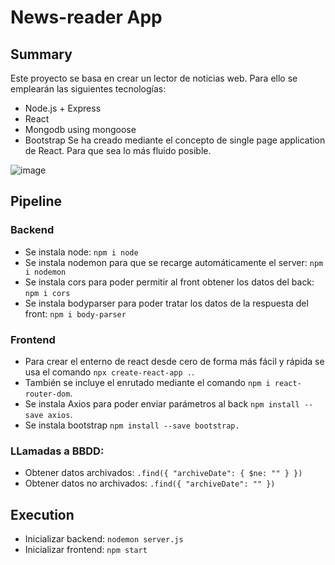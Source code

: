# News-reader App

## Summary
Este proyecto se basa en crear un lector de noticias web. Para ello se emplearán las siguientes tecnologías:
* Node.js + Express
* React
* Mongodb using mongoose
* Bootstrap
Se ha creado mediante el concepto de single page application de React. Para que sea lo más fluido posible.

![image](https://user-images.githubusercontent.com/35968258/154951808-d365999f-401e-479c-ab8d-efb5cc65a796.png)

## Pipeline

### Backend
* Se instala node: `npm i node`
* Se instala nodemon para que se recarge automáticamente el server: `npm i nodemon`
* Se instala cors para poder permitir al front obtener los datos del back: `npm i cors`
* Se instala bodyparser para poder tratar los datos de la respuesta del front: `npm i body-parser`

### Frontend
* Para crear el enterno de react desde cero de forma más fácil y rápida se usa el comando `npx create-react-app .`.
* También se incluye el enrutado mediante el comando `npm i react-router-dom`.
* Se instala Axios para poder enviar parámetros al back `npm install --save axios`.
* Se instala bootstrap `npm install --save bootstrap.`

### LLamadas a BBDD:
* Obtener datos archivados:     `.find({ "archiveDate": { $ne: "" } })`
* Obtener datos no archivados:  `.find({ "archiveDate": "" })`

## Execution
* Inicializar backend: `nodemon server.js`
* Inicializar frontend: `npm start`
